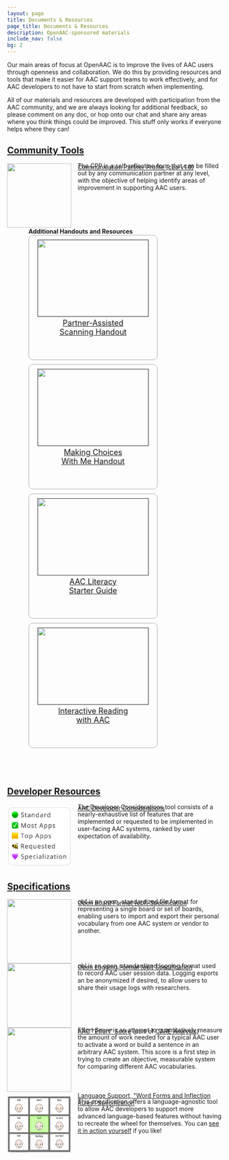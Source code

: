 ```yaml
---
layout: page
title: Documents & Resources
page_title: Documents & Resources
description: OpenAAC-sponsored materials
include_nav: false
bg: 2
---
```

<style>
  h2 {
    text-decoration: underline;
  }
  code {
    white-space: pre-line;
    display: block;
    padding: 15px 10px;
  }
  img.preview {
    float: left; 
    clear: left;
    margin-right: 15px; 
    width: 150px; 
    height: 150px; 
    object-fit: contain;
  }
  .item {
    border: 1px solid #aaa;
    border-radius: 10px;
    width: 280px;
    height: 270px;
    float: left;
    padding: 10px;
    font-size: 18px;
    margin-right: 10px;
    margin-bottom: 10px;
    text-align: center;
  }
  .item img {
    width: 260px;
    height: 180px;
    object-fit: contain;
    object-position: bottom;
  }
</style>
<p>Our main areas of focus at OpenAAC is to improve
the lives of AAC users through openness and collaboration.
We do this by providing
resources and tools that make it easier for AAC support
teams to work effectively, and for AAC developers to not
have to start from scratch when implementing.</p>
<p>All of our materials and resources are developed with
participation from the AAC community, and we are always looking
for additional feedback, so please comment on any doc, or
hop onto our chat and share any areas where you think things
could be improved. This stuff only works if everyone helps
where they can!</p>
<h2>Community Tools</h2>
<img src='https://d18vdu4p71yql0.cloudfront.net/libraries/arasaac/friends_3.png.varianted-skin.png' class='preview' />
<a href="/cpp">Communication Partner Profile (cpp v1.0)</a><br/>
<p style='margin-top: -20px;'>The CPP is a self-reflection form that can be filled out by
any communication partner at any level, with the objective 
of helping identify areas of improvement in supporting AAC users.</p>
  <div style='clear: both;'></div>
<div style='margin-left: 50px; margin-bottom: 50px;'>
  <strong style='font-weight: bold;'>Additional Handouts and Resources</strong><br/>
  <div class='item'>
    <a href="">
    <img src='https://www.utaac.org/images/previews/choose.png'/>
    Partner-Assisted<br/>Scanning Handout
    </a>
  </div>
  <div class='item'>
    <a href="">
    <img src='https://www.utaac.org/images/previews/assist.png'/>
    Making Choices<br/>With Me Handout
    </a>
  </div>
  <div class='item'>
    <a href="">
    <img src='https://www.utaac.org/images/previews/literacy.png'/>
    AAC Literacy<br/>Starter Guide
    </a>
  </div>
  <div class='item'>
    <a href="">
    <img src='https://www.utaac.org/images/previews/shared.png'/>
    Interactive Reading<br/>with AAC
    </a>
  </div>

  <div style='clear: both;'></div>
</div>
<div style='clear: left;'></div>
<h2>Developer Resources</h2>
<img src='/images/considerations_tight.png' class='preview' />
<a href="/considerations">AAC Developer Considerations</a><br/>
<p style='margin-top: -20px;'>The Developer Considerations tool
consists of a nearly-exhaustive list of features that are 
implemented or requested to be implemented in user-facing
AAC systems, ranked by user expectation of availability.</p>
<div style='clear: left;'></div>
<h2>Specifications</h2>
<img src='/images/modeling_ideas.svg' class='preview' />
<a href="https://docs.google.com/document/d/1Bnl5neOf9-y53yOAGjd8BzQ7jvAdLhcB6y9Zw7ITYbA/edit">Open Board Format (obf) Specification</a><br/>
<p style='margin-top: -20px;'>obf is an open, standardized file
format for representing a single board or set of boards, enabling
users to import and export their personal vocabulary from one
AAC system or vendor to another.
</p>
<div style='clear: left;'></div>
<img src='https://d18vdu4p71yql0.cloudfront.net/libraries/noun-project/Peer-Reviewed_282_g.svg' class='preview' />
<a href="https://docs.google.com/document/d/1KpC82nQc8RscgYZWKQo-y_LlKSwd8VsuvhnjrIve2f4/edit">Open Logging Format (obl) Specification</a><br/>
<p style='margin-top: -20px;'>obl is an open, standardized 
logging format used to record AAC user session data. Logging
exports an be anonymized if desired, to allow
users to share their usage logs with researchers.
</p>
<div style='clear: left;'></div>
<img src='https://www.openboardformat.org/care_report.svg' class='preview' />
<a href="https://docs.google.com/document/d/1ZJAt1JkpXcHgazEkWMFxxD_l117eD21p1uEFLMqjrjA/edit">AAC "Effort" Score</a> (part of <a href="https://www.openboardformat.org/analysis">CARE Analysis</a>)<br/>

<p style='margin-top: -20px;'>Effort Score is an attempt to
quantitatively measure the amount of work needed for a typical
AAC user to activate a word or build a sentence in an arbitrary
AAC system. This score is a first step in trying to create an
objective, measurable system for comparing different 
AAC vocabularies.
</p>
<div style='clear: left;'></div>
<img src='images/inflections_example.png' class='preview' />
<a href="https://docs.google.com/document/d/1JJI82jk9hPy-PHMgx5rXNhEhy8Z38-MtSF0Uirt8gFY/edit">Language Support, "Word Forms and Inflection Rules" Specification</a><br/>
<p style='margin-top: -20px;'>This specification offers a 
language-agnostic tool to allow AAC developers to support
more advanced language-based features without having to 
recreate the wheel for themselves. You can
<a href="https://tools.openaac.org/inflections/inflections.html">see it in action yourself</a>
if you like!
</p>
<div style='clear: left;'></div>
